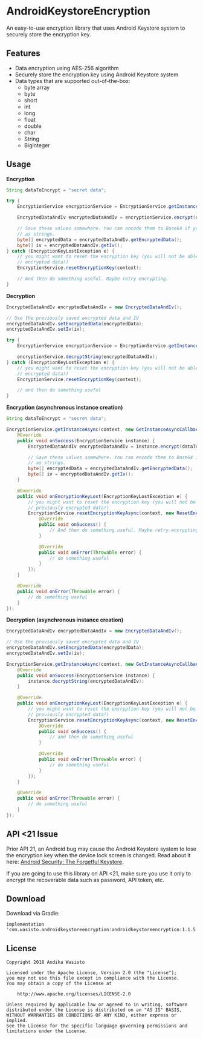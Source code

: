 AndroidKeystoreEncryption
=========================

An easy-to-use encryption library that uses Android Keystore system to securely store the encryption
key.

Features
--------

- Data encryption using AES-256 algorithm
- Securely store the encryption key using Android Keystore system
- Data types that are supported out-of-the-box:
  - byte array
  - byte
  - short
  - int
  - long
  - float
  - double
  - char
  - String
  - BigInteger

Usage
-----

**Encryption**

```java
String dataToEncrypt = "secret data";

try {
    EncryptionService encryptionService = EncryptionService.getInstance(context);

    EncryptedDataAndIv encryptedDataAndIv = encryptionService.encrypt(dataToEncrypt);

    // Save these values somewhere. You can encode them to Base64 if you need to save them
    // as strings.
    byte[] encryptedData = encryptedDataAndIv.getEncryptedData();
    byte[] iv = encryptedDataAndIv.getIv();
} catch (EncryptionKeyLostException e) {
    // you might want to reset the encryption key (you will not be able to decrypt the previously
    // encrypted data!)
    EncryptionService.resetEncryptionKey(context);

    // And then do something useful. Maybe retry encrypting.
}
```

**Decryption**

```java
EncryptedDataAndIv encryptedDataAndIv = new EncryptedDataAndIv();

// Use the previously saved encrypted data and IV
encryptedDataAndIv.setEncryptedData(encryptedData);
encryptedDataAndIv.setIv(iv);

try {
    EncryptionService encryptionService = EncryptionService.getInstance(context);

    encryptionService.decryptString(encryptedDataAndIv);
} catch (EncryptionKeyLostException e) {
    // you might want to reset the encryption key (you will not be able to decrypt the previously
    // encrypted data!)
    EncryptionService.resetEncryptionKey(context);

    // and then do something useful
}
```

**Encryption (asynchronous instance creation)**

```java
String dataToEncrypt = "secret data";

EncryptionService.getInstanceAsync(context, new GetInstanceAsyncCallback() {
    @Override
    public void onSuccess(EncryptionService instance) {
        EncryptedDataAndIv encryptedDataAndIv = instance.encrypt(dataToEncrypt);

        // Save these values somewhere. You can encode them to Base64 if you need to save them
        // as strings.
        byte[] encryptedData = encryptedDataAndIv.getEncryptedData();
        byte[] iv = encryptedDataAndIv.getIv();
    }

    @Override
    public void onEncryptionKeyLost(EncryptionKeyLostException e) {
        // you might want to reset the encryption key (you will not be able to decrypt the
        // previously encrypted data!)
        EncryptionService.resetEncryptionKeyAsync(context, new ResetEncryptionKeyAsyncCallback() {
            @Override
            public void onSuccess() {
                // And then do something useful. Maybe retry encrypting.
            }

            @Override
            public void onError(Throwable error) {
                // do something useful
            }
        });
    }

    @Override
    public void onError(Throwable error) {
        // do something useful
    }
});
```

**Decryption (asynchronous instance creation)**

```java
EncryptedDataAndIv encryptedDataAndIv = new EncryptedDataAndIv();

// Use the previously saved encrypted data and IV
encryptedDataAndIv.setEncryptedData(encryptedData);
encryptedDataAndIv.setIv(iv);

EncryptionService.getInstanceAsync(context, new GetInstanceAsyncCallback() {
    @Override
    public void onSuccess(EncryptionService instance) {
        instance.decryptString(encryptedDataAndIv);
    }

    @Override
    public void onEncryptionKeyLost(EncryptionKeyLostException e) {
        // you might want to reset the encryption key (you will not be able to decrypt the
        // previously encrypted data!)
        EncryptionService.resetEncryptionKeyAsync(context, new ResetEncryptionKeyAsyncCallback() {
            @Override
            public void onSuccess() {
                // and then do something useful
            }

            @Override
            public void onError(Throwable error) {
                // do something useful
            }
        });
    }

    @Override
    public void onError(Throwable error) {
        // do something useful
    }
});
```

API <21 Issue
-------------

Prior API 21, an Android bug may cause the Android Keystore system to lose the encryption key when
the device lock screen is changed. Read about it here:
[Android Security: The Forgetful Keystore](https://doridori.github.io/android-security-the-forgetful-keystore/#sthash.2oefHeqm.dpbs).

If you are going to use this library on API <21, make sure you use it only to encrypt the
recoverable data such as password, API token, etc.

Download
--------

Download via Gradle:

    implementation 'com.wasisto.androidkeystoreencryption:androidkeystoreencryption:1.1.5'

License
-------

    Copyright 2018 Andika Wasisto

    Licensed under the Apache License, Version 2.0 (the "License");
    you may not use this file except in compliance with the License.
    You may obtain a copy of the License at

        http://www.apache.org/licenses/LICENSE-2.0

    Unless required by applicable law or agreed to in writing, software
    distributed under the License is distributed on an "AS IS" BASIS,
    WITHOUT WARRANTIES OR CONDITIONS OF ANY KIND, either express or implied.
    See the License for the specific language governing permissions and
    limitations under the License.
